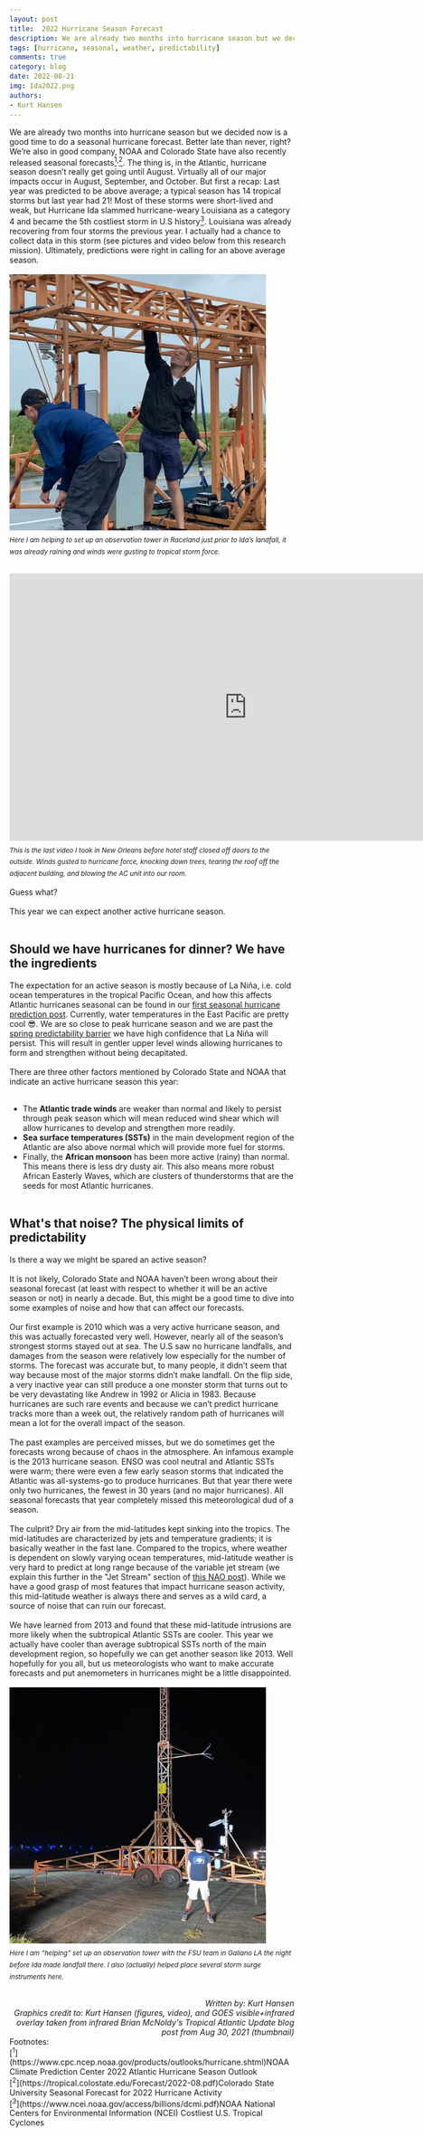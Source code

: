 ```yaml
---
layout: post
title:  2022 Hurricane Season Forecast
description: We are already two months into hurricane season but we decided now is a good time to do a seasonal hurricane forecast. Better late than never, right?
tags: [hurricane, seasonal, weather, predictability]
comments: true
category: blog
date: 2022-08-21
img: Ida2022.png
authors: 
- Kurt Hansen
---
```


We are already two months into hurricane season but we decided now is a good time to do a seasonal hurricane forecast. Better late than never, right? We’re also in good company, NOAA and Colorado State have also recently released seasonal forecasts[<sup>1</sup>](https://www.cpc.ncep.noaa.gov/products/outlooks/hurricane.shtml)<sup>,</sup>[<sup>2</sup>](https://tropical.colostate.edu/Forecast/2022-08.pdf). The thing is, in the Atlantic, hurricane season doesn’t really get going until August. Virtually all of our major impacts occur in August, September, and October.
But first a recap: Last year was predicted to be above average; a typical season has 14 tropical storms but last year had 21! Most of these storms were short-lived and weak, but Hurricane Ida slammed hurricane-weary Louisiana as a category 4 and became the 5th costliest storm in U.S history[<sup>3</sup>](https://www.ncei.noaa.gov/access/billions/dcmi.pdf). Louisiana was already recovering from four storms the previous year. I actually had a chance to collect data in this storm (see pictures and video below from this research mission). Ultimately, predictions were right in calling for an above average season.
<br><br>
<img src="/assets/img/Ida2022_Kurt1.jpg" width="90%">
<br><sub><i>Here I am helping to set up an observation tower in Raceland just prior to Ida’s landfall, it was already raining and winds were gusting to tropical storm force.</i></sub>
<br><br>
<!-- blank line -->
<iframe width="840" height="472.5" src="https://youtube.com/shorts/WLMpMpxaMBg?feature=share" frameborder="0" allow="accelerometer; autoplay; clipboard-write; encrypted-media; gyroscope; picture-in-picture" allowfullscreen></iframe>
<br><sub><i>This is the last video I took in New Orleans before hotel staff closed off doors to the outside. Winds gusted to hurricane force, knocking down trees, tearing the roof off the adjacent building, and blowing the AC unit into our room.</i></sub>
<br><br>
Guess what?
<br><br>
This year we can expect another active hurricane season. 
<br><br>
<h2>Should we have hurricanes for dinner? We have the ingredients</h2>

The expectation for an active season is mostly because of La Niña, i.e. cold ocean temperatures in the tropical Pacific Ocean, and how this affects Atlantic hurricanes seasonal can be found in our [first seasonal hurricane prediction post](https://seasonedchaos.github.io/Forecasting-Hurricanes-Beyond-Weather/). Currently, water temperatures in the East Pacific are pretty cool :sunglasses:. We are so close to peak hurricane season and we are past the [spring predictability barrier](https://seasonedchaos.github.io/CSI-SC-The-Spring-Predictability-Barrier/) we have high confidence that La Niña will persist. This will result in gentler upper level winds allowing hurricanes to form and strengthen without being decapitated.
<br><br>
There are three other factors mentioned by Colorado State and NOAA that indicate an active hurricane season this year:
<br><br>
- The **Atlantic trade winds** are weaker than normal and likely to persist through peak season which will mean reduced wind shear which will allow hurricanes to develop and strengthen more readily. 
- **Sea surface temperatures (SSTs)** in the main development region of the Atlantic are also above normal which will provide more fuel for storms. 
- Finally, the **African monsoon** has been more active (rainy) than normal. This means there is less dry dusty air. This also means more robust African Easterly Waves, which are clusters of thunderstorms that are the seeds for most Atlantic hurricanes.
<br><br>
<h2>What's that noise? The physical limits of predictability</h2>

Is there a way we might be spared an active season?
<br><br>
It is not likely, Colorado State and NOAA haven’t been wrong about their seasonal forecast (at least with respect to whether it will be an active season or not) in nearly a decade. But, this might be a good time to dive into some examples of noise and how that can affect our forecasts.
<br><br>
Our first example is 2010 which was a very active hurricane season, and this was actually forecasted very well. However, nearly all of the season’s strongest storms stayed out at sea. The U.S saw no hurricane landfalls, and damages from the season were relatively low especially for the number of storms. The forecast was accurate but, to many people, it didn’t seem that way because most of the major storms didn’t make landfall. On the flip side, a very inactive year can still produce a one monster storm that turns out to be very devastating like Andrew in 1992 or Alicia in 1983. Because hurricanes are such rare events and because we can’t predict hurricane tracks more than a week out, the relatively random path of hurricanes will mean a lot for the overall impact of the season.
<br><br>
The past examples are perceived misses, but we do sometimes get the forecasts wrong because of chaos in the atmosphere. An infamous example is the 2013 hurricane season. ENSO was cool neutral and Atlantic SSTs were warm; there were even a few early season storms that indicated the Atlantic was all-systems-go to produce hurricanes. But that year there were only two hurricanes, the fewest in 30 years (and no major hurricanes). All seasonal forecasts that year completely missed this meteorological dud of a season. 
<br><br>
The culprit? Dry air from the mid-latitudes kept sinking into the tropics. The mid-latitudes are characterized by jets and temperature gradients; it is basically weather in the fast lane. Compared to the tropics, where weather is dependent on slowly varying ocean temperatures, mid-latitude weather is very hard to predict at long range because of the variable jet stream (we explain this further in the "Jet Stream" section of [this NAO post](https://seasonedchaos.github.io/Seasoned-Chaos-presents-the-North-Atlantic-Oscillation/)). While we have a good grasp of most features that impact hurricane season activity, this mid-latitude weather is always there and serves as a wild card, a source of noise that can ruin our forecast.
<br><br>
We have learned from 2013 and found that these mid-latitude intrusions are more likely when the subtropical Atlantic SSTs are cooler. This year we actually have cooler than average subtropical SSTs north of the main development region, so hopefully we can get another season like 2013. Well hopefully for you all, but us meteorologists who want to make accurate forecasts and put anemometers in hurricanes might be a little disappointed.
<br><br>
<img src="/assets/img/Ida2022_Kurt2.jpg" width="90%">
<br><sub><i>Here I am “helping” set up an observation tower with the FSU team in Galiano LA the night before Ida made landfall there. I also (actually) helped place several storm surge instruments here.</i></sub>
<br><br>
<div style="text-align: right"><i> Written by: Kurt Hansen</i></div>
<div style="text-align: right"><i> Graphics credit to: Kurt Hansen (figures, video), and GOES visible+infrared overlay taken from infrared Brian McNoldy's Tropical Atlantic Update blog post from Aug 30, 2021 (thumbnail)</i></div>
Footnotes:
<br>
[<sup>1</sup>](https://www.cpc.ncep.noaa.gov/products/outlooks/hurricane.shtml)NOAA Climate Prediction Center 2022 Atlantic Hurricane Season Outlook
<br>
[<sup>2</sup>](https://tropical.colostate.edu/Forecast/2022-08.pdf)Colorado State University Seasonal Forecast for 2022 Hurricane Activity
<br>
[<sup>3</sup>](https://www.ncei.noaa.gov/access/billions/dcmi.pdf)NOAA National Centers for Environmental Information (NCEI) Costliest U.S. Tropical Cyclones
